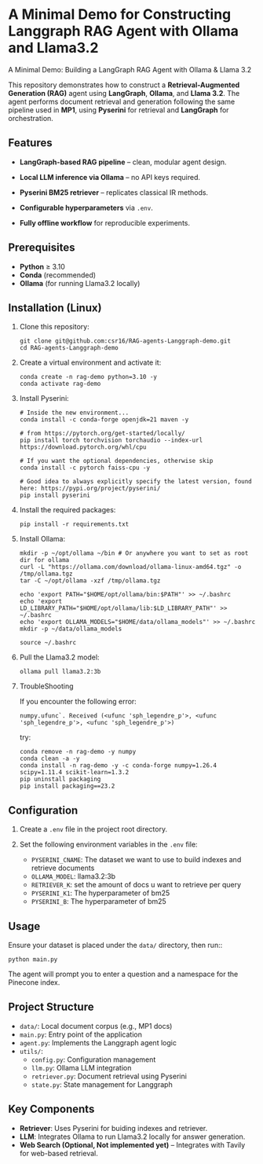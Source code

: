 # A Minimal Demo for Constructing Langgraph RAG Agent with Ollama and Llama3.2

A Minimal Demo: Building a LangGraph RAG Agent with Ollama & Llama 3.2

This repository demonstrates how to construct a **Retrieval-Augmented Generation (RAG)** agent using **LangGraph**, **Ollama**, and **Llama 3.2**.
The agent performs document retrieval and generation following the same pipeline used in **MP1**, using **Pyserini** for retrieval and **LangGraph** for orchestration.

## Features

- **LangGraph-based RAG pipeline** – clean, modular agent design.

- **Local LLM inference via Ollama** – no API keys required.

- **Pyserini BM25 retriever** – replicates classical IR methods.

- **Configurable hyperparameters** via `.env`.

- **Fully offline workflow** for reproducible experiments.

## Prerequisites

- **Python** ≥ 3.10
- **Conda** (recommended)
- **Ollama** (for running Llama3.2 locally)

## Installation (Linux)

1. Clone this repository:

   ```
   git clone git@github.com:csr16/RAG-agents-Langgraph-demo.git
   cd RAG-agents-Langgraph-demo
   ```

2. Create a virtual environment and activate it:

   ```
   conda create -n rag-demo python=3.10 -y
   conda activate rag-demo
   ```

3. Install Pyserini:
   ```
   # Inside the new environment...
   conda install -c conda-forge openjdk=21 maven -y

   # from https://pytorch.org/get-started/locally/
   pip install torch torchvision torchaudio --index-url https://download.pytorch.org/whl/cpu

   # If you want the optional dependencies, otherwise skip
   conda install -c pytorch faiss-cpu -y

   # Good idea to always explicitly specify the latest version, found here: https://pypi.org/project/pyserini/
   pip install pyserini
   ```

4. Install the required packages:

   ```
   pip install -r requirements.txt
   ```

5. Install Ollama:

   ```
   mkdir -p ~/opt/ollama ~/bin # Or anywhere you want to set as root dir for ollama
   curl -L "https://ollama.com/download/ollama-linux-amd64.tgz" -o /tmp/ollama.tgz
   tar -C ~/opt/ollama -xzf /tmp/ollama.tgz

   echo 'export PATH="$HOME/opt/ollama/bin:$PATH"' >> ~/.bashrc
   echo 'export LD_LIBRARY_PATH="$HOME/opt/ollama/lib:$LD_LIBRARY_PATH"' >> ~/.bashrc
   echo 'export OLLAMA_MODELS="$HOME/data/ollama_models"' >> ~/.bashrc
   mkdir -p ~/data/ollama_models

   source ~/.bashrc
   ```

6. Pull the Llama3.2 model:

   ```
   ollama pull llama3.2:3b
   ```

7. TroubleShooting

   If you encounter the following error:
   ```
   numpy.ufunc`. Received (<ufunc 'sph_legendre_p'>, <ufunc 'sph_legendre_p'>, <ufunc 'sph_legendre_p'>)
   ```

   try:
   ```
   conda remove -n rag-demo -y numpy
   conda clean -a -y
   conda install -n rag-demo -y -c conda-forge numpy=1.26.4 scipy=1.11.4 scikit-learn=1.3.2
   pip uninstall packaging
   pip install packaging==23.2
   ```

## Configuration

1. Create a `.env` file in the project root directory.

2. Set the following environment variables in the `.env` file:

   - `PYSERINI_CNAME`: The dataset we want to use to build indexes and retrieve documents
   - `OLLAMA_MODEL`: llama3.2:3b
   - `RETRIEVER_K`: set the amount of docs u want to retrieve per query
   - `PYSERINI_K1`: The hyperparameter of bm25
   - `PYSERINI_B`: The hyperparameter of bm25

## Usage

Ensure your dataset is placed under the `data/` directory, then run::

``` 
python main.py 
```

The agent will prompt you to enter a question and a namespace for the Pinecone index.

## Project Structure

- `data/`: Local document corpus (e.g., MP1 docs)
- `main.py`: Entry point of the application
- `agent.py`: Implements the Langgraph agent logic
- `utils/`:
  - `config.py`: Configuration management
  - `llm.py`: Ollama LLM integration
  - `retriever.py`: Document retrieval using Pyserini
  - `state.py`: State management for Langgraph

## Key Components

- **Retriever**: Uses Pyserini for buiding indexes and retriever.
- **LLM**: Integrates Ollama to run Llama3.2 locally for answer generation.
- **Web Search (Optional, Not implemented yet)** – Integrates with Tavily for web-based retrieval.
